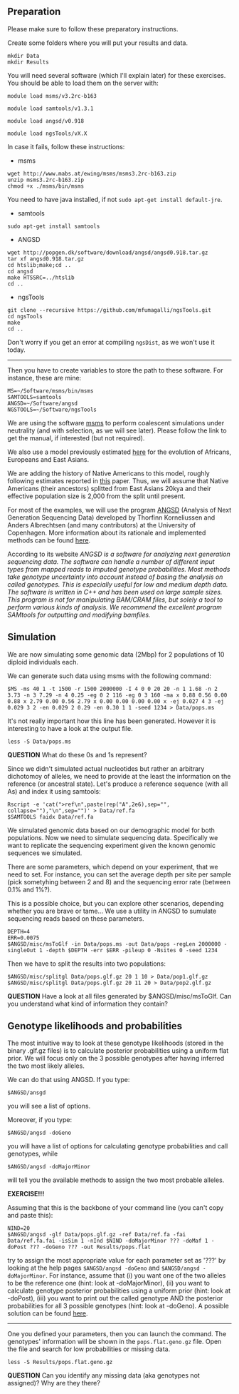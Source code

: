 

## Preparation

Please make sure to follow these preparatory instructions.

Create some folders where you will put your results and data.
```
mkdir Data
mkdir Results
```

You will need several software (which I'll explain later) for these exercises.
You should be able to load them on the server with:
```
module load msms/v3.2rc-b163

module load samtools/v1.3.1

module load angsd/v0.918

module load ngsTools/vX.X
```

In case it fails, follow these instructions:

* msms
```
wget http://www.mabs.at/ewing/msms/msms3.2rc-b163.zip
unzip msms3.2rc-b163.zip
chmod +x ./msms/bin/msms
```
You need to have java installed, if not `sudo apt-get install default-jre`.

* samtools
```
sudo apt-get install samtools
```

* ANGSD
```
wget http://popgen.dk/software/download/angsd/angsd0.918.tar.gz
tar xf angsd0.918.tar.gz
cd htslib;make;cd ..
cd angsd
make HTSSRC=../htslib
cd ..
```

* ngsTools
```
git clone --recursive https://github.com/mfumagalli/ngsTools.git
cd ngsTools
make
cd ..
```
Don't worry if you get an error at compiling `ngsDist`, as we won't use it today.

-------------------------------------------------------------------------

Then you have to create variables to store the path to these software.
For instance, these are mine:
```
MS=~/Software/msms/bin/msms
SAMTOOLS=samtools
ANGSD=~/Software/angsd
NGSTOOLS=~/Software/ngsTools
```

We are using the software [msms](http://www.mabs.at/ewing/msms/download.shtml) to perform coalescent simulations under neutrality (and with selection, as we will see later).
Please follow the link to get the manual, if interested (but not required).

We also use a model previously estimated [here](http://journals.plos.org/plosgenetics/article?id=10.1371/journal.pgen.1000695) for the evolution of Africans, Europeans and East Asians.

We are adding the history of Native Americans to this model, roughly following estimates reported in [this](http://www.ncbi.nlm.nih.gov/pubmed/26198033) paper.
Thus, we will assume that Native Americans (their ancestors) splitted from East Asians 20kya and their effective population size is 2,000 from the split until present.

For most of the examples, we will use the program [ANGSD](http://popgen.dk/wiki/index.php/ANGSD) (Analysis of Next Generation Sequencing Data) developed by Thorfinn Korneliussen and Anders Albrechtsen (and many contributors) at the University of Copenhagen.
More information about its rationale and implemented methods can be found [here](http://www.ncbi.nlm.nih.gov/pubmed/25420514).

According to its website *ANGSD is a software for analyzing next generation sequencing data. The software can handle a number of different input types from mapped reads to imputed genotype probabilities. Most methods take genotype uncertainty into account instead of basing the analysis on called genotypes. This is especially useful for low and medium depth data. The software is written in C++ and has been used on large sample sizes. This program is not for manipulating BAM/CRAM files, but solely a tool to perform various kinds of analysis. We recommend the excellent program SAMtools for outputting and modifying bamfiles.*

## Simulation

We are now simulating some genomic data (2Mbp) for 2 populations of 10 diploid individuals each.

We can generate such data using msms with the following command:
```
$MS -ms 40 1 -t 1500 -r 1500 2000000 -I 4 0 0 20 20 -n 1 1.68 -n 2 3.73 -n 3 7.29 -n 4 0.25 -eg 0 2 116 -eg 0 3 160 -ma x 0.88 0.56 0.00 0.88 x 2.79 0.00 0.56 2.79 x 0.00 0.00 0.00 0.00 x -ej 0.027 4 3 -ej 0.029 3 2 -en 0.029 2 0.29 -en 0.30 1 1 -seed 1234 > Data/pops.ms
```
It's not really important how this line has been generated.
However it is interesting to have a look at the output file.
```
less -S Data/pops.ms
```

**QUESTION** What do these 0s and 1s represent?

Since we didn't simulated actual nucleotides but rather an arbitrary dichotomoy of alleles, we need to provide at the least the information on the reference (or ancestral state).
Let's produce a reference sequence (with all As) and index it using samtools:
```
Rscript -e 'cat(">ref\n",paste(rep("A",2e6),sep="", collapse=""),"\n",sep="")' > Data/ref.fa 
$SAMTOOLS faidx Data/ref.fa
```

We simulated genomic data based on our demographic model for both populations.
Now we need to simulate sequencing data.
Specifically we want to replicate the sequencing experiment given the known genomic sequences we simulated.

There are some parameters, which depend on your experiment, that we need to set.
For instance, you can set the average depth per site per sample (pick sometyhing between 2 and 8) and the sequencing error rate (between 0.1% and 1%?).

This is a possible choice, but you can explore other scenarios, depending whether you are brave or tame...
We use a utility in ANGSD to sumulate sequencing reads based on these parameters.
```
DEPTH=4
ERR=0.0075
$ANGSD/misc/msToGlf -in Data/pops.ms -out Data/pops -regLen 2000000 -singleOut 1 -depth $DEPTH -err $ERR -pileup 0 -Nsites 0 -seed 1234
```
Then we have to split the results into two populations:
```
$ANGSD/misc/splitgl Data/pops.glf.gz 20 1 10 > Data/pop1.glf.gz 
$ANGSD/misc/splitgl Data/pops.glf.gz 20 11 20 > Data/pop2.glf.gz 
```

**QUESTION** Have a look at all files generated by $ANGSD/misc/msToGlf. Can you understand what kind of information they contain?

## Genotype likelihoods and probabilities

The most intuitive way to look at these genotype likelihoods (stored in the binary .glf.gz files) is to calculate posterior probabilities using a uniform flat prior.
We will focus only on the 3 possible genotypes after having inferred the two most likely alleles.

We can do that using ANGSD.
If you type:
```
$ANGSD/ansgd
```
you will see a list of options.

Moreover, if you type:
```
$ANGSD/angsd -doGeno
```
you will have a list of options for calculating genotype probabilities and call genotypes, while
```
$ANGSD/angsd -doMajorMinor
```
will tell you the available methods to assign the two most probable alleles.

**EXERCISE!!!**

Assuming that this is the backbone of your command line (you can't copy and paste this):
```
NIND=20
$ANGSD/angsd -glf Data/pops.glf.gz -ref Data/ref.fa -fai Data/ref.fa.fai -isSim 1 -nInd $NIND -doMajorMinor ??? -doMaf 1 -doPost ??? -doGeno ??? -out Results/pops.flat
```
try to assign the most appropriate value for each parameter set as '???' by looking at the help pages `$ANGSD/angsd -doGeno` and `$ANGSD/angsd -doMajorMinor`.
For instance, assume that (i) you want one of the two alleles to be the reference one (hint: look at -doMajorMinor), (ii) you want to calculate genotype posterior probabilities using a uniform prior (hint: look at -doPost), (iii) you want to print out the called genotype AND the posterior probabilities for all 3 possible genotypes (hint: look at -doGeno).
A possible solution can be found [here](https://github.com/mfumagalli/Tjarno/blob/master/Files/ngs_1_solution.md).

----------------------------------------------------------------------------------

One you defined your parameters, then you can launch the command.
The genotypes' information will be shown in the `pops.flat.geno.gz` file.
Open the file and search for low probabilities or missing data.
```
less -S Results/pops.flat.geno.gz
```

**QUESTION** Can you identify any missing data (aka genotypes not assigned)? Why are they there?






